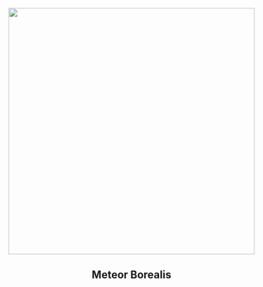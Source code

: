 
<p align="center"><img src="https://apod.nasa.gov/apod/image/2408/JZ8_3744Dain_1024c.jpg" width="500" height="500"></p>
<h2 align="center"> Meteor Borealis </h2>
